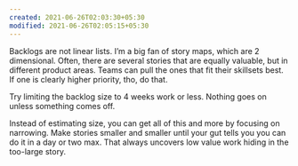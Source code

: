 ```yaml
---
created: 2021-06-26T02:03:30+05:30
modified: 2021-06-26T02:05:15+05:30
---
```


Backlogs are not linear lists. I’m a big fan of story maps, which are 2 dimensional. Often, there are several stories that are equally valuable, but in different product areas. Teams can pull the ones that fit their skillsets best. If one is clearly higher priority, tho, do that.

Try limiting the backlog size to 4 weeks work or less. Nothing goes on unless something comes off.

Instead of estimating size, you can get all of this and more by focusing on narrowing. Make stories smaller and smaller until your gut tells you you can do it in a day or two max. That always uncovers low value work hiding in the too-large story.

